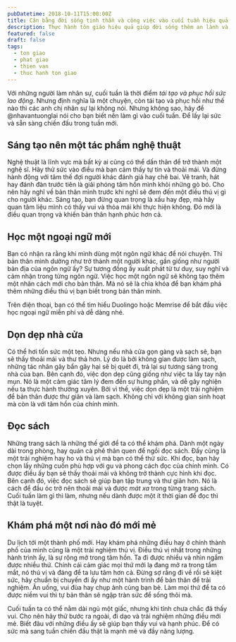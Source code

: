 ```yaml
---
pubDatetime: 2018-10-11T15:00:00Z
title: Cân bằng đời sống tinh thần và công việc vào cuối tuần hiệu quả
description: Thực hành tôn giáo hiệu quả giúp đời sống thêm an lành và hạnh phúc, giác ngộ nhiều điều hữu ích để đem lại năng lượng tích cực cho bản thân, và giá trị đẹp cho cộng đồng.
featured: false
draft: false
tags:
  - ton giao
  - phat giao
  - thien van
  - thuc hanh ton giao
---
```


Với những người làm nhân sự, cuối tuần là thời điểm _tái tạo và phục hồi sức lao động_. Nhưng định nghĩa là một chuyện, còn tái tạo và phục hồi như thế nào thì các anh chị nhân sự lại không nói. Nhưng không sao, hãy để @nhavantuonglai nói cho bạn biết nên làm gì vào cuối tuần. Để lấy lại sức và sẵn sàng chiến đấu trong tuần mới.

## Sáng tạo nên một tác phẩm nghệ thuật

Nghệ thuật là lĩnh vực mà bất kỳ ai cũng có thể dấn thân để trở thành một nghệ sĩ. Hãy thử sức vào điều mà bạn cảm thấy tự tin và thoải mái. Và đừng hành động với tâm thế đợi người khác đánh giá hay chê bai. Vẽ tranh, hát hay đánh đàn trước tiên là giải phóng tâm hồn mình khỏi những gò bó. Cho nên hãy nghĩ về bản thân mình trước khi nghĩ sẽ đem đến một điều thú vị gì cho người khác. Sáng tạo, bạn đừng quan trọng là xấu hay đẹp, mà hãy quan tâm liệu mình có thấy vui và thỏa mái khi thực hiện không. Đó mới là điều quan trọng và khiến bản thân hạnh phúc hơn cả.

## Học một ngoại ngữ mới

Bạn có nhận ra rằng khi mình dùng một ngôn ngữ khác để nói chuyện. Thì bản thân mình dường như trở thành một người khác, gần giống như người bản địa của ngôn ngữ ấy? Sự tương đồng ấy xuất phát từ tư duy, suy nghĩ và cảm nhận trong từng ngôn ngữ. Việc học một ngôn ngữ sẽ không tạo thêm một nhân cách mới cho bản thân. Mà nó sẽ là chìa khóa để bạn khám phá thêm những điều thú vị bạn biết trong bản thân mình.

Trên điện thoại, bạn có thể tìm hiểu Duolingo hoặc Memrise để bắt đầu việc học ngoại ngữ miễn phí và dễ dàng nhé.

## Dọn dẹp nhà cửa

Có thể hơi tốn sức một tẹo. Nhưng nếu nhà cửa gọn gàng và sạch sẽ, bạn sẽ thấy thoải mái và thư thả hơn. Lý do là bởi không gian được làm sạch, những tác nhân gây bẩn gây hại sẽ bị quét đi, trả lại sự tương sáng trong nhà của bạn. Bên cạnh đó, việc dọn dẹp cũng giống như việc ta lấy tay nặn mụn. Nó là một cảm giác tâm lý đem đến sự hưng phấn, và dễ gây nghiện nếu ta thực hành thường xuyên. Bởi vì thế, việc dọn dẹp là một trải nghiệm để bản thân được thư giãn và làm sạch. Không chỉ với không gian sinh hoạt mà còn là với tâm hồn của chính mình.

## Đọc sách

Những trang sách là những thế giới để ta có thể khám phá. Dành một ngày dài trong phòng, hay quán cà phê thân quen để ngồi đọc sách. Đấy cũng là một trải nghiệm hay ho và thú vị mà bạn có thể thử sức. Khi đọc, bạn hãy chọn lấy những cuốn phù hợp với gu và phong cách đọc của chính mình. Có được điều ấy bạn sẽ thấy thoải mái và không trở thành cực hình khi đọc. Bên cạnh đó, việc đọc sách sẽ giúp bạn tập trung và thư giãn hơn. Nó là cách để đầu óc trở nên thoải mái và được _mát xa_ trong từng trang sách. Cuối tuần làm gì thì làm, nhưng nếu dành được một ít thời gian để đọc thì thật là tuyệt.

## Khám phá một nơi nào đó mới mẻ

Du lịch tới một thành phố mới. Hay khám phá những điều hay ở chính thành phố của mình cũng là một trải nghiệm thú vị. Điều thú vị nhất trong những hành trình ấy, là sự rộng mở trong tâm hồn. Ta đi được nhiều và nhìn ngắm được nhiều thứ. Chính cái cảm giác mọi thứ mới lạ đang mở ra trong tầm mắt, nó thú vị và đáng để ta lưu tâm hơn cả. Đừng sợ rằng đi về rồi sẽ kiệt sức, hãy chuẩn bị chuyến đi ấy như một hành trình để bản thân để trải nghiệm. Ăn uống, vui đùa hay chụp ảnh cùng bạn bè. Làm mọi thứ để ta có được niềm vui thì tự bản thân sẽ ngập tràn sức để sống thôi mà.

Cuối tuần ta có thể nằm dài ngủ một giấc, nhưng khi tỉnh chưa chắc đã thấy vui. Cho nên hãy thử bước ra ngoài, đi dạo và trải nghiệm những điều mới mẻ. Biết đâu với những điều ấy sẽ giúp bạn thấy vui và hạnh phúc. Để có sức mà sang tuần chiến đấu thật là mạnh mẽ và đầy năng lượng.
